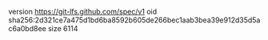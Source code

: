 version https://git-lfs.github.com/spec/v1
oid sha256:2d321ce7a475d1bd6ba8592b605de266bec1aab3bea39e912d35d5ac6a0bd8ee
size 6114
